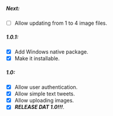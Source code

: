 ##### Next:

- [ ] Allow updating from 1 to 4 image files.

##### 1.0.1:

- [x] Add Windows native package.
- [x] Make it installable.

##### 1.0:

- [x] Allow user authentication.
- [x] Allow simple text tweets.
- [x] Allow uploading images.
- [x] ***RELEASE DAT 1.0!!!***.
